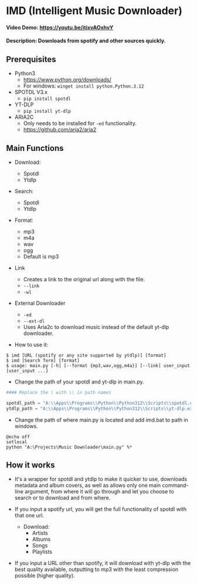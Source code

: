 # IMD (Intelligent Music Downloader)
#### Video Demo:  https://youtu.be/itixvAOxhvY
#### Description: Downloads from spotify and other sources quickly.


## Prerequisites
- Python3
  - https://www.python.org/downloads/
  - For windows: `winget install python.Python.3.12`
- SPOTDL V3.x
  - `pip install spotdl`
- YT-DLP
  - `pip install yt-dlp`
- ARIA2C
  - Only needs to be installed for `-ed` functionality.
  - https://github.com/aria2/aria2


## Main Functions
- Download:
  - Spotdl
  - Ytdlp

- Search:
  - Spotdl
  - Ytdlp

- Format:
  - mp3
  - m4a
  - wav
  - ogg
  - Default is mp3

- Link
  - Creates a link to the original url along with the file.
  - `--link`
  - `-wl`

- External Downloader
  - `-ed`
  - `--ext-dl`
  - Uses Aria2c to download music instead of the default yt-dlp downloader.

- How to use it:
```
$ imd [URL (spotify or any site supported by ytdlp)] [format]
$ imd [Search Term] [format]
$ usage: main.py [-h] [--format {mp3,wav,ogg,m4a}] [--link] user_input [user_input ...]
```
- Change the path of your spotdl and yt-dlp in main.py.
```python
#### Replace the \ with \\ in path names

spotdl_path = "A:\\Apps\\Programs\\Python\\Python312\\Scripts\\spotdl.exe"
ytdlp_path = "A:\\Apps\\Programs\\Python\\Python312\\Scripts\\yt-dlp.exe"

```

- Change the path of where main.py is located and add imd.bat to path in windows.
```batch
@echo off
setlocal
python "A:\Projects\Music Downloader\main.py" %*
```

## How it works
- It's a wrapper for spotdl and ytdlp to make it quicker to use, downloads metadata and album covers, as well as allows only one main command-line argument, from where it will go through and let you choose to search or to download and from where.

- If you input a spotify url, you will get the full functionality of spotdl with that one url.
  - Download:
    - Artists
    - Albums
    - Songs
    - Playlists

- If you input a URL other than spotify, it will download with yt-dlp with the best quality available, outputting to mp3 with the least compression possible (higher quality).
